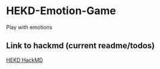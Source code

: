 # HEKD-Emotion-Game
Play with emotions

## Link to hackmd (current readme/todos)
[HEKD HackMD](https://hackmd.io/VJB-Ay8-RTaXxJP6F3uuZw)
